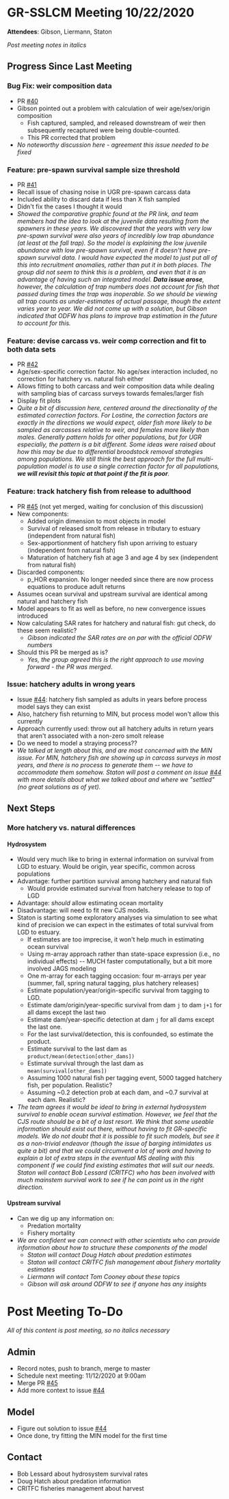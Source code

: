 # GR-SSLCM Meeting 10/22/2020

**Attendees**: Gibson, Liermann, Staton

_Post meeting notes in italics_

## Progress Since Last Meeting

### Bug Fix: weir composition data

* PR [#40](https://github.com/bstaton1/GR-sslcm/pull/40)
* Gibson pointed out a problem with calculation of weir age/sex/origin composition
  * Fish captured, sampled, and released downstream of weir then subsequently recaptured were being double-counted.
  * This PR corrected that problem
* _No noteworthy discussion here - agreement this issue needed to be fixed_

### Feature: pre-spawn survival sample size threshold

* PR [#41](https://github.com/bstaton1/GR-sslcm/pull/41)
* Recall issue of chasing noise in UGR pre-spawn carcass data
* Included ability to discard data if less than X fish sampled
* Didn't fix the cases I thought it would
* _Showed the comparative graphic found at the PR link, and team members had the idea to look at the juvenile data resulting from the spawners in these years. We discovered that the years with very low pre-spawn survival were also years of incredibly low trap abundance (at least at the fall trap). So the model is explaining the low  juvenile abundance with low pre-spawn survival, even if it doesn't have pre-spawn survival data. I would have expected the model to just put all of this into recruitment anomalies, rather than put it in both places. The group did not seem to think this is a problem, and even that it is an advantage of having such an integrated model. **Data issue arose**, however, the calculation of trap numbers does not account for fish that passed during times the trap was inoperable. So we should be viewing all trap counts as under-estimates of actual passage, though the extent varies year to year. We did not come up with a solution, but Gibson indicated that ODFW has plans to improve trap estimation in the future to account for this._

### Feature: devise carcass vs. weir comp correction and fit to both data sets

* PR [#42](https://github.com/bstaton1/GR-sslcm/pull/42)
* Age/sex-specific correction factor. No age/sex interaction included, no correction for hatchery vs. natural fish either
* Allows fitting to both carcass and weir composition data while dealing with sampling bias of carcass surveys towards females/larger fish
* Display fit plots
* _Quite a bit of discussion here, centered around the directionality of the estimated correction factors. For Lostine, the correction factors are exactly in the directions we would expect, older fish more likely to be sampled as carcasses relative to weir, and females more likely than males. Generally pattern holds for other populations, but for UGR especially, the pattern is a bit different. Some ideas were raised about how this may be due to differential broodstock removal strategies among populations. We still think the best approach for the full multi-population model is to use a single correction factor for all populations, **we will revisit this topic at that point if the fit is poor**._

### Feature: track hatchery fish from release to adulthood

* PR [#45](https://github.com/bstaton1/GR-sslcm/pull/45) (not yet merged, waiting for conclusion of this discussion)
* New components:
  * Added origin dimension to most objects in model
  * Survival of released smolt from release in tributary to estuary (independent from natural fish)
  * Sex-apportionment of hatchery fish upon arriving to estuary (independent from natural fish)
  * Maturation of hatchery fish at age 3 and age 4 by sex (independent from natural fish)
* Discarded components:
  * p_HOR expansion. No longer needed since there are now process equations to produce adult returns
* Assumes ocean survival and upstream survival are identical among natural and hatchery fish
* Model appears to fit as well as before, no new convergence issues introduced
* Now calculating SAR rates for hatchery and natural fish: gut check, do these seem realistic?
  * _Gibson indicated the SAR rates are on par with the official ODFW numbers_
* Should this PR be merged as is?
  * _Yes, the group agreed this is the right approach to use moving forward - the PR was merged_.

### Issue: hatchery adults in wrong years

* Issue [#44](https://github.com/bstaton1/GR-sslcm/issues/44): hatchery fish sampled as adults in years before process model says they can exist
* Also, hatchery fish returning to MIN, but process model won't allow this currently
* Approach currently used: throw out all hatchery adults in return years that aren't associated with a non-zero smolt release
* Do we need to model a straying process??
* _We talked at length about this, and are most concerned with the MIN issue. For MIN, hatchery fish are showing up in carcass surveys in most years, and there is no process to generate them -- we have to accommodate them somehow. Staton will post a comment on issue [#44](https://github.com/bstaton1/GR-sslcm/issues/44) with more details about what we talked about and where we "settled" (no great solutions as of yet)._

## Next Steps

### More hatchery vs. natural differences

#### Hydrosystem

* Would very much like to bring in external information on survival from LGD to estuary. Would be origin, year specific, common across populations
* Advantage: further partition survival among hatchery and natural fish
  * Would provide estimated survival from hatchery release to top of LGD
* Advantage: _should_ allow estimating ocean mortality
* Disadvantage: will need to fit new CJS models.
* Staton is starting some exploratory analyses via simulation to see what kind of precision we can expect in the estimates of total survival from LGD to estuary.
  * If estimates are too imprecise, it won't help much in estimating ocean survival
  * Using m-array approach rather than state-space expression (i.e., no individual effects) -- MUCH faster computationally, but a bit more involved JAGS modeling
  * One m-array for each tagging occasion: four m-arrays per year (summer, fall, spring natural tagging, plus hatchery releases)
  * Estimate population/year/origin-specific survival from tagging to LGD.
  * Estimate dam/origin/year-specific survival from dam `j` to dam `j+1` for all dams except the last two
  * Estimate dam/year-specific detection at dam `j` for all dams except the last one.
  * For the last survival/detection, this is confounded, so estimate the product.
  * Estimate survival to the last dam as `product/mean(detection[other_dams])`
  * Estimate survival through the last dam as `mean(survival[other_dams])`
  * Assuming 1000 natural fish per tagging event, 5000 tagged hatchery fish, per population. Realistic?
  * Assuming ~0.2 detection prob at each dam, and ~0.7 survival at each dam. Realistic?
* _The team agrees it would be ideal to bring in external hydrosystem survival to enable ocean survival estimation. However, we feel that the CJS route should be a bit of a last resort. We think that some useable information should exist out there, without having to fit GR-specific models. We do not doubt that it is possible to fit such models, but see it as a non-trivial endeavor (though the issue of barging intimidates us quite a bit) and that we could circumvent a lot of work and having to explain a lot of extra steps in the eventual MS dealing with this component if we could find existing estimates that will suit our needs. Staton will contact Bob Lessard (CRITFC) who has been involved with much mainstem survival work to see if he can point us in the right direction._

#### Upstream survival

* Can we dig up any information on:
  * Predation mortality
  * Fishery mortality
* _We are confident we can connect with other scientists who can provide information about how to structure these components of the model_
  * _Staton will contact Doug Hatch about predation estimates_
  * _Staton will contact CRITFC fish management about fishery mortality estimates_
  * _Liermann will contact Tom Cooney about these topics_
  * _Gibson will ask around ODFW to see if anyone has any insights_

# Post Meeting To-Do

_All of this content is post meeting, so no italics necessary_

## Admin

* Record notes, push to branch, merge to master
* Schedule next meeting: 11/12/2020 at 9:00am
* Merge PR [#45](https://github.com/bstaton1/GR-sslcm/pull/45)
* Add more context to issue [#44](https://github.com/bstaton1/GR-sslcm/issues/44)

## Model

* Figure out solution to issue [#44](https://github.com/bstaton1/GR-sslcm/issues/44)
* Once done, try fitting the MIN model for the first time

## Contact

* Bob Lessard about hydrosystem survival rates
* Doug Hatch about predation information
* CRITFC fisheries management about harvest

